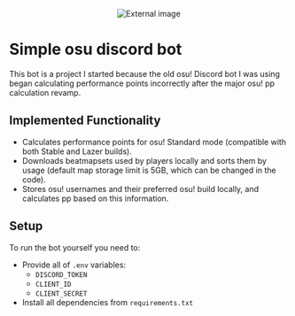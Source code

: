 <p align="center">
  <img src="https://imgur.com/mW5xuP6.png" alt="External image">
</p>

# **Simple osu discord bot**
This bot is a project I started because the old osu! Discord bot I was using began calculating performance points incorrectly after the major osu! pp calculation revamp.

## **Implemented Functionality**
- Calculates performance points for osu! Standard mode (compatible with both Stable and Lazer builds).
- Downloads beatmapsets used by players locally and sorts them by usage (default map storage limit is 5GB, which can be changed in the code).
- Stores osu! usernames and their preferred osu! build locally, and calculates pp based on this information.

## **Setup**
To run the bot yourself you need to:
- Provide all of `.env` variables:
  - `DISCORD_TOKEN`
  - `CLIENT_ID`
  - `CLIENT_SECRET`
- Install all dependencies from `requirements.txt`
